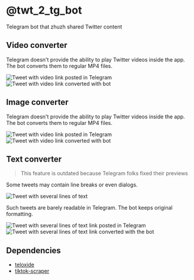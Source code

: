 # @twt_2_tg_bot
Telegram bot that zhuzh shared Twitter content

## Video converter

Telegram doesn't provide the ability to play Twitter videos inside the app. The bot converts them to regular MP4 files.

![Tweet with video link posted in Telegram](screenshots/chat_video.jpg)
![Tweet with video link converted with bot](screenshots/video.gif)

## Image converter

Telegram doesn't provide the ability to play Twitter videos inside the app. The bot converts them to regular MP4 files.

![Tweet with video link posted in Telegram](screenshots/chat_video.jpg)
![Tweet with video link converted with bot](screenshots/video.gif)

## Text converter

> This feature is outdated because Telegram folks fixed their previews

Some tweets may contain line breaks or even dialogs.

![Tweet with several lines of text](screenshots/original_text.jpg)

Such tweets are barely readable in Telegram. The bot keeps original formatting.

![Tweet with several lines of text link posted in Telegram](screenshots/chat_text.jpg)
![Tweet with several lines of text link converted with the bot](screenshots/text.gif)

## Dependencies

* [teloxide](https://github.com/teloxide/teloxide)
* [tiktok-scraper](https://github.com/drawrowfly/tiktok-scraper)

